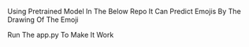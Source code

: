 Using Pretrained Model In The Below Repo It Can Predict Emojis By The Drawing Of The Emoji

Run The app.py To Make It Work
